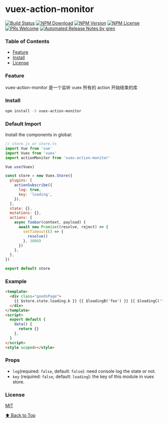 # vuex-action-monitor

[![Build Status](https://travis-ci.com/tianfanfan/vuex-action-monitor.svg?branch=master)](https://travis-ci.com/tianfanfan/vuex-action-monitor)
[![NPM Download](https://img.shields.io/npm/dm/@tianfanfan/vuex-action-monitor.svg)](https://www.npmjs.com/package/@tianfanfan/vuex-action-monitor)
[![NPM Version](https://img.shields.io/npm/v/@tianfanfan/vuex-action-monitor.svg)](https://www.npmjs.com/package/@tianfanfan/vuex-action-monitor)
[![NPM License](https://img.shields.io/npm/l/@tianfanfan/vuex-action-monitor.svg)](https://github.com/tianfanfan/vuex-action-monitor/blob/master/LICENSE)
[![PRs Welcome](https://img.shields.io/badge/PRs-welcome-brightgreen.svg)](https://github.com/tianfanfan/vuex-action-monitor/pulls)
[![Automated Release Notes by gren](https://img.shields.io/badge/%F0%9F%A4%96-release%20notes-00B2EE.svg)](https://github-tools.github.io/github-release-notes/)

### Table of Contents

- [Feature](#Feature)
- [Install](#Install)
- [License](#license)

### Feature

vuex-action-monitor 是一个监听 vuex 所有的 action 开始结束的库

### Install

```sh
npm install -S vuex-action-monitor
```

### Default Import

Install the components in global:

```javascript
// store.js or store.ts
import Vue from 'vue'
import Vuex from 'vuex'
import actionMonitor from 'vuex-action-monitor'

Vue.use(Vuex)

const store = new Vuex.Store({
  plugins: [
    actionSubscribe({
      log: true,
      key: 'loading',
    }),
  ],
  state: {},
  mutations: {},
  actions: {
    async foobar(context, payload) {
      await new Promise((resolve, reject) => {
        setTimeout(() => {
          resolve()
        }, 3000)
      })
    },
  },
})

export default store
```

### Example

```html
<template>
  <div class="goodsPage">
    {{ $store.state.loading.b }} {{ $loadingB('foo') }} {{ $loadingC('foo') }}
  </div>
</template>
<script>
  export default {
    data() {
      return {}
    },
  }
</script>
<style scoped></style>
```

### Props

- `log`(required: `false`, default: `false`): need console log the state or not.
- `key` (required: `false`, default: `loading`): the key of this module in vuex store.

### License

[MIT](./LICENSE)

[⬆ Back to Top](#vuex-action-monitor)
